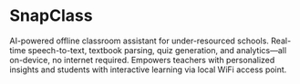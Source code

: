 # SnapClass
AI-powered offline classroom assistant for under-resourced schools. Real-time speech-to-text, textbook parsing, quiz generation, and analytics—all on-device, no internet required. Empowers teachers with personalized insights and students with interactive learning via local WiFi access point.
